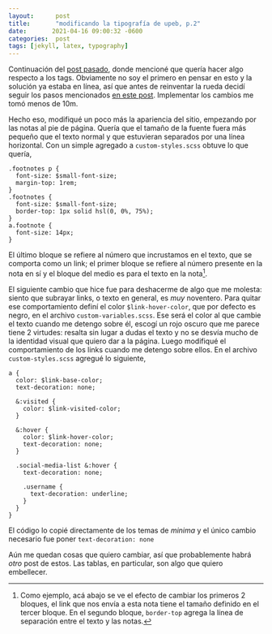 ```yaml
---
layout:      post
title:       "modificando la tipografía de upeb, p.2"
date:       2021-04-16 09:00:32 -0600
categories:  post
tags: [jekyll, latex, typography]
---
```


Continuación del [post pasado](/post/2021/04/08/upeb-new-hope.html), donde mencioné que quería hacer algo respecto a los tags. Obviamente no soy el primero en pensar en esto y la solución ya estaba en línea, así que antes de reinventar la rueda decidí seguir los pasos mencionados [en este post](https://longqian.me/2017/02/09/github-jekyll-tag/). Implementar los cambios me tomó menos de 10m.

Hecho eso, modifiqué un poco más la apariencia del sitio, empezando por las notas al pie de página. Quería que el tamaño de la fuente fuera más pequeño que el texto normal y que estuvieran separados por una línea horizontal. Con un simple agregado a `custom-styles.scss` obtuve lo que quería,
```
.footnotes p {
  font-size: $small-font-size;
  margin-top: 1rem;
}
.footnotes {
  font-size: $small-font-size;
  border-top: 1px solid hsl(0, 0%, 75%);
}
a.footnote {
  font-size: 14px;
}
```
El último bloque se refiere al número que incrustamos en el texto, que se comporta como un link; el primer bloque se refiere al número presente en la nota en sí y el bloque del medio es para el texto en la nota[^1].

El siguiente cambio que hice fue para deshacerme de algo que me molesta: siento que subrayar links, o texto en general, es *muy* noventero. Para quitar ese comportamiento definí el color `$link-hover-color`, que por defecto es negro, en el archivo `custom-variables.scss`. Ese será el color al que cambie el texto cuando me detengo sobre él, escogí un rojo oscuro que me parece tiene 2 virtudes: resalta sin lugar a dudas el texto y no se desvía mucho de la identidad visual que quiero dar a la página. Luego modifiqué el comportamiento de los links cuando me detengo sobre ellos. En el archivo `custom-styles.scss` agregué lo siguiente,
```
a {
  color: $link-base-color;
  text-decoration: none;

  &:visited {
    color: $link-visited-color;
  }

  &:hover {
    color: $link-hover-color;
    text-decoration: none;
  }

  .social-media-list &:hover {
    text-decoration: none;

    .username {
      text-decoration: underline;
    }
  }
}
```
El código lo copié directamente de los temas de *minima* y el único cambio necesario fue poner `text-decoration: none`

Aún me quedan cosas que quiero cambiar, así que probablemente habrá *otro* post de estos. Las tablas, en particular, son algo que quiero embellecer.

[^1]: Como ejemplo, acá abajo se ve el efecto de cambiar los primeros 2 bloques, el link que nos envía a esta nota tiene el tamaño definido en el tercer bloque. En el segundo bloque, `border-top` agrega la línea de separación entre el texto y las notas.
